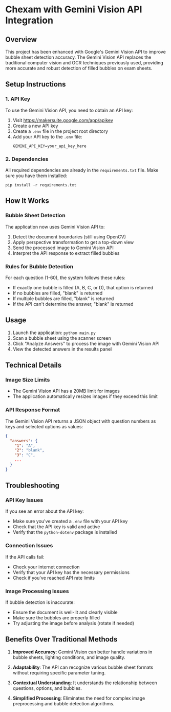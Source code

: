 # Chexam with Gemini Vision API Integration

## Overview
This project has been enhanced with Google's Gemini Vision API to improve bubble sheet detection accuracy. The Gemini Vision API replaces the traditional computer vision and OCR techniques previously used, providing more accurate and robust detection of filled bubbles on exam sheets.

## Setup Instructions

### 1. API Key
To use the Gemini Vision API, you need to obtain an API key:

1. Visit https://makersuite.google.com/app/apikey
2. Create a new API key
3. Create a `.env` file in the project root directory
4. Add your API key to the `.env` file:
   ```
   GEMINI_API_KEY=your_api_key_here
   ```

### 2. Dependencies
All required dependencies are already in the `requirements.txt` file. Make sure you have them installed:

```
pip install -r requirements.txt
```

## How It Works

### Bubble Sheet Detection
The application now uses Gemini Vision API to:

1. Detect the document boundaries (still using OpenCV)
2. Apply perspective transformation to get a top-down view
3. Send the processed image to Gemini Vision API
4. Interpret the API response to extract filled bubbles

### Rules for Bubble Detection
For each question (1-60), the system follows these rules:
- If exactly one bubble is filled (A, B, C, or D), that option is returned
- If no bubbles are filled, "blank" is returned
- If multiple bubbles are filled, "blank" is returned
- If the API can't determine the answer, "blank" is returned

## Usage

1. Launch the application: `python main.py`
2. Scan a bubble sheet using the scanner screen
3. Click "Analyze Answers" to process the image with Gemini Vision API
4. View the detected answers in the results panel

## Technical Details

### Image Size Limits
- The Gemini Vision API has a 20MB limit for images
- The application automatically resizes images if they exceed this limit

### API Response Format
The Gemini Vision API returns a JSON object with question numbers as keys and selected options as values:

```json
{
  "answers": {
    "1": "A",
    "2": "blank",
    "3": "C",
    ...
  }
}
```

## Troubleshooting

### API Key Issues
If you see an error about the API key:
- Make sure you've created a `.env` file with your API key
- Check that the API key is valid and active
- Verify that the `python-dotenv` package is installed

### Connection Issues
If the API calls fail:
- Check your internet connection
- Verify that your API key has the necessary permissions
- Check if you've reached API rate limits

### Image Processing Issues
If bubble detection is inaccurate:
- Ensure the document is well-lit and clearly visible
- Make sure the bubbles are properly filled
- Try adjusting the image before analysis (rotate if needed)

## Benefits Over Traditional Methods

1. **Improved Accuracy**: Gemini Vision can better handle variations in bubble sheets, lighting conditions, and image quality.

2. **Adaptability**: The API can recognize various bubble sheet formats without requiring specific parameter tuning.

3. **Contextual Understanding**: It understands the relationship between questions, options, and bubbles.

4. **Simplified Processing**: Eliminates the need for complex image preprocessing and bubble detection algorithms.
